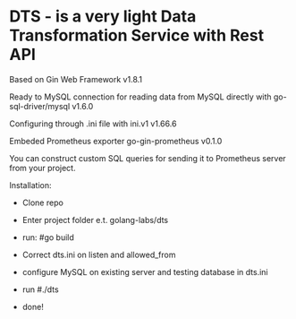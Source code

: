 # DTS - is a very light Data Transformation Service with Rest API

Based on Gin Web Framework v1.8.1

Ready to MySQL connection for reading data from MySQL directly with go-sql-driver/mysql v1.6.0

Configuring through .ini file with ini.v1 v1.66.6

Embeded Prometheus exporter go-gin-prometheus v0.1.0

You can construct custom SQL queries for sending it to Prometheus server from your project.

Installation:

- Clone repo

- Enter project folder e.t. golang-labs/dts

- run: #go build

- Correct dts.ini on listen and allowed_from

- configure MySQL on existing server and testing database in dts.ini

- run #./dts

- done!
